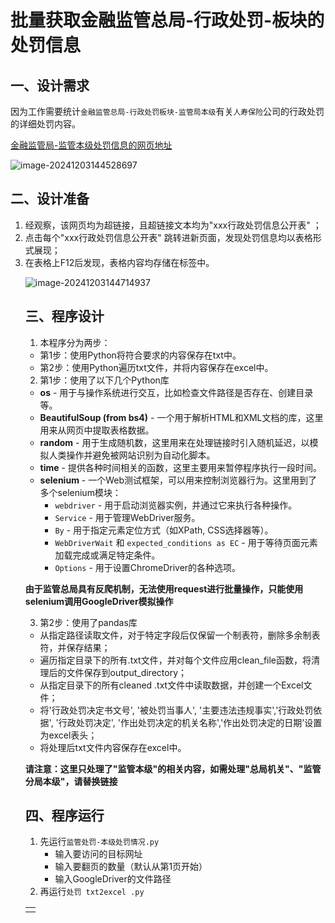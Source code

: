 # 批量获取金融监管总局-行政处罚-板块的处罚信息
## 一、设计需求
因为工作需要统计`金融监管总局-行政处罚板块-监管局本级`有关`人寿保险`公司的行政处罚的详细处罚内容。

[金融监管局-监管本级处罚信息的网页地址](https://www.cbirc.gov.cn/cn/view/pages/ItemList.html?itemPId=923&itemId=4114&itemUrl=ItemListRightList.html&itemName=%E7%9B%91%E7%AE%A1%E5%B1%80%E6%9C%AC%E7%BA%A7&itemsubPId=931&itemsubPName=%E8%A1%8C%E6%94%BF%E5%A4%84%E7%BD%9A#1)

![image-20241203144528697](E:\工作资料\监管处罚信息\assets\image-20241203144528697.png)

## 二、设计准备
1. 经观察，该网页均为超链接，且超链接文本均为"xxx行政处罚信息公开表" ；
2. 点击每个"xxx行政处罚信息公开表" 跳转进新页面，发现处罚信息均以表格形式展现；
3. 在表格上F12后发现，表格内容均存储在<table><td></td></tabel>标签中。

![image-20241203144714937](E:\工作资料\监管处罚信息\assets\image-20241203144714937.png)

## 三、程序设计
1. 本程序分为两步：
- 第1步：使用Python将符合要求的内容保存在txt中。
- 第2步：使用Python遍历txt文件，并将内容保存在excel中。
2. 第1步：使用了以下几个Python库
- **os** - 用于与操作系统进行交互，比如检查文件路径是否存在、创建目录等。
- **BeautifulSoup (from bs4)** - 一个用于解析HTML和XML文档的库，这里用来从网页中提取表格数据。
- **random** - 用于生成随机数，这里用来在处理链接时引入随机延迟，以模拟人类操作并避免被网站识别为自动化脚本。
- **time** - 提供各种时间相关的函数，这里主要用来暂停程序执行一段时间。
- **selenium** - 一个Web测试框架，可以用来控制浏览器行为。这里用到了多个selenium模块：
   - `webdriver` - 用于启动浏览器实例，并通过它来执行各种操作。
   - `Service` - 用于管理WebDriver服务。
   - `By` - 用于指定元素定位方式（如XPath, CSS选择器等）。
   - `WebDriverWait` 和 `expected_conditions as EC` - 用于等待页面元素加载完成或满足特定条件。
   - `Options` - 用于设置ChromeDriver的各种选项。

**由于监管总局具有反爬机制，无法使用request进行批量操作，只能使用selenium调用GoogleDriver模拟操作**

3. 第2步：使用了pandas库
- 从指定路径读取文件，对于特定字段后仅保留一个制表符，删除多余制表符，并保存结果；
- 遍历指定目录下的所有.txt文件，并对每个文件应用clean_file函数，将清理后的文件保存到output_directory；
- 从指定目录下的所有cleaned .txt文件中读取数据，并创建一个Excel文件；
- 将'行政处罚决定书文号', '被处罚当事人', '主要违法违规事实','行政处罚依据', '行政处罚决定', '作出处罚决定的机关名称','作出处罚决定的日期'设置为excel表头；
- 将处理后txt文件内容保存在excel中。

**请注意：这里只处理了"监管本级"的相关内容，如需处理"总局机关"、"监管分局本级"，请替换链接**

## 四、程序运行

1. 先运行`监管处罚-本级处罚情况.py`
   - 输入要访问的目标网址
   - 输入要翻页的数量（默认从第1页开始）
   - 输入GoogleDriver的文件路径
2. 再运行`处罚 txt2excel .py`